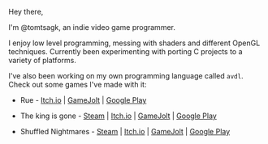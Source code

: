 Hey there,

I'm @tomtsagk, an indie video game programmer.

I enjoy low level programming, messing with shaders and different OpenGL techniques.
Currently been experimenting with porting C projects to a variety of platforms.

I've also been working on my own programming language called `avdl`.
Check out some games I've made with it:

* Rue -
[Itch.io](https://darkdimension.itch.io/rue) |
[GameJolt](https://gamejolt.com/games/rue/632453) |
[Google Play](https://play.google.com/store/apps/details?id=org.darkdimension.rue)

* The king is gone -
[Steam](https://store.steampowered.com/app/1468820/) |
[Itch.io](https://darkdimension.itch.io/the-king-is-gone) |
[GameJolt](https://gamejolt.com/games/the-king-is-gone/518056) |
[Google Play](https://play.google.com/store/apps/details?id=org.darkdimension.the_king_is_gone)

* Shuffled Nightmares -
[Steam](https://store.steampowered.com/app/1289510/) |
[Itch.io](https://darkdimension.itch.io/shuffled-nightmares) |
[GameJolt](https://gamejolt.com/games/shuffled_nightmares/484001) |
[Google Play](https://play.google.com/store/apps/details?id=org.darkdimension.shuffled_nightmares)
